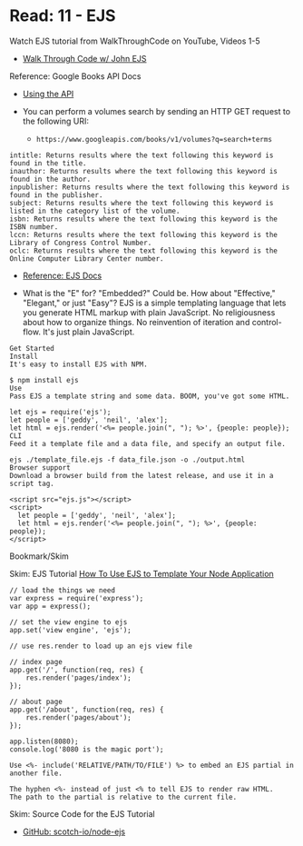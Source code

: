 # Read: 11 - EJS

Watch EJS tutorial from WalkThroughCode on YouTube, Videos 1-5

+ [Walk Through Code w/ John EJS](https://www.youtube.com/watch?v=tJM2wqzPiJk&list=PL7sCSgsRZ-slYARh3YJIqPGZqtGVqZRGt&index=5)

Reference: Google Books API Docs

+ [Using the API](https://developers.google.com/books/docs/v1/using#WorkingVolumes)

+ You can perform a volumes search by sending an HTTP GET request to the following URI:
  + `https://www.googleapis.com/books/v1/volumes?q=search+terms`
```
intitle: Returns results where the text following this keyword is found in the title.
inauthor: Returns results where the text following this keyword is found in the author.
inpublisher: Returns results where the text following this keyword is found in the publisher.
subject: Returns results where the text following this keyword is listed in the category list of the volume.
isbn: Returns results where the text following this keyword is the ISBN number.
lccn: Returns results where the text following this keyword is the Library of Congress Control Number.
oclc: Returns results where the text following this keyword is the Online Computer Library Center number.
```

+ [Reference: EJS Docs](https://ejs.co/)

+ What is the "E" for? "Embedded?" Could be. How about "Effective," "Elegant," or just "Easy"? EJS is a simple templating language that lets you generate HTML markup with plain JavaScript. No religiousness about how to organize things. No reinvention of iteration and control-flow. It's just plain JavaScript.

```
Get Started
Install
It's easy to install EJS with NPM.

$ npm install ejs
Use
Pass EJS a template string and some data. BOOM, you've got some HTML.

let ejs = require('ejs');
let people = ['geddy', 'neil', 'alex'];
let html = ejs.render('<%= people.join(", "); %>', {people: people});
CLI
Feed it a template file and a data file, and specify an output file.

ejs ./template_file.ejs -f data_file.json -o ./output.html
Browser support
Download a browser build from the latest release, and use it in a script tag.

<script src="ejs.js"></script>
<script>
  let people = ['geddy', 'neil', 'alex'];
  let html = ejs.render('<%= people.join(", "); %>', {people: people});
</script>
```
Bookmark/Skim

Skim: EJS Tutorial
[How To Use EJS to Template Your Node Application](https://www.digitalocean.com/community/tutorials/how-to-use-ejs-to-template-your-node-application)

```
// load the things we need
var express = require('express');
var app = express();

// set the view engine to ejs
app.set('view engine', 'ejs');

// use res.render to load up an ejs view file

// index page
app.get('/', function(req, res) {
    res.render('pages/index');
});

// about page
app.get('/about', function(req, res) {
    res.render('pages/about');
});

app.listen(8080);
console.log('8080 is the magic port');
```
```
Use <%- include('RELATIVE/PATH/TO/FILE') %> to embed an EJS partial in another file.

The hyphen <%- instead of just <% to tell EJS to render raw HTML.
The path to the partial is relative to the current file.
```
Skim: Source Code for the EJS Tutorial

+ [GitHub: scotch-io/node-ejs](https://github.com/scotch-io/node-ejs)


